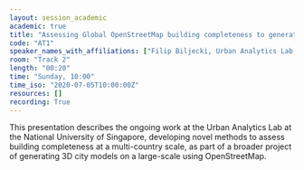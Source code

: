 ```yaml
---
layout: session_academic
academic: true
title: "Assessing Global OpenStreetMap building completeness to generate large-scale 3D city models"
code: "AT1"
speaker_names_with_affiliations: ["Filip Biljecki, Urban Analytics Lab, National University of Singapore","Ang Li Min, Urban Analytics Lab, National University of Singapore"]
room: "Track 2"
length: "00:20"
time: "Sunday, 10:00"
time_iso: "2020-07-05T10:00:00Z"
resources: []
recording: True
---
```

This presentation describes the ongoing work at the Urban Analytics Lab at the National University of Singapore, developing novel methods to assess building completeness at a multi-country scale, as part of a broader project of generating 3D city models on a large-scale using OpenStreetMap.
